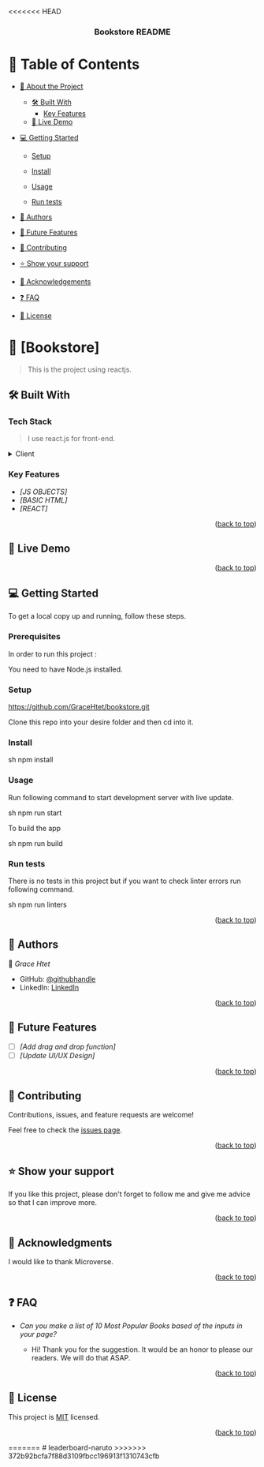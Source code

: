 <<<<<<< HEAD
<!--
HOW TO USE:
This is an example of how you may give instructions on setting up your project locally.
Modify this file to match your project and remove sections that don't apply.
REQUIRED SECTIONS:
- Table of Contents
- About the Project
  - Built With
  - Live Demo
- Getting Started
- Authors
- Future Features
- Contributing
- Show your support
- Acknowledgements
- License
After you're finished please remove all the comments and instructions!
-->

<div align="center">

  <!-- <img src="murple_logo.png" alt="logo" width="140"  height="auto" />
  <br/> -->

  <h3><b>Bookstore README</b></h3>

</div>

<!-- TABLE OF CONTENTS -->

# 📗 Table of Contents

- [📖 About the Project](#about-project)
  - [🛠 Built With](#built-with)
    <!-- - [Tech Stack](#tech-stack) -->
    - [Key Features](#key-features)
  - [🚀 Live Demo](#live-demo)
- [💻 Getting Started](#getting-started)

  - [Setup](#setup)

  - [Install](#install)
  - [Usage](#usage)
  - [Run tests](#run-tests)
  <!-- - [Prerequisites](#prerequisites)
  - [Deployment](#triangular_flag_on_post-deployment) -->

- [👥 Authors](#authors)
- [🔭 Future Features](#future-features)
- [🤝 Contributing](#contributing)
- [⭐️ Show your support](#support)
- [🙏 Acknowledgements](#acknowledgements)
- [❓ FAQ](#faq)
- [📝 License](#license)

<!-- PROJECT DESCRIPTION -->

# 📖 [Bookstore] <a name="Bookstore-project"></a>

> This is the project using reactjs.

<!-- *[Bookstore]* can do math calculation like add, subtract, multiply and division. -->

## 🛠 Built With <a name="built-with"></a>

### Tech Stack <a name="tech-stack"></a>

> I use react.js for front-end.

<details>
  <summary>Client</summary>
  <ul>
    <li><a href="https://reactjs.org/">React.js</a></li>
  </ul>
</details>

<!-- <details>
  <summary>Server</summary>
  <ul>
    <li><a href="https://expressjs.com/">Express.js</a></li>
  </ul>
</details>

<details>
<summary>Database</summary>
  <ul>
    <li><a href="https://www.postgresql.org/">PostgreSQL</a></li>
  </ul>
</details> -->

<!-- Features -->

### Key Features <a name="key-features"></a>

<!-- > Describe between 1-3 key features of the application. -->

- *[JS OBJECTS]*
- *[BASIC HTML]*
- *[REACT]*
  <p align="right">(<a href="#readme-top">back to top</a>)</p>

<!-- LIVE DEMO -->

## 🚀 Live Demo <a name="live-demo"></a>

<!-- - [Live Demo Link]() -->

<p align="right">(<a href="#readme-top">back to top</a>)</p>

<!-- GETTING STARTED -->

## 💻 Getting Started <a name="getting-started"></a>

To get a local copy up and running, follow these steps.

### Prerequisites

In order to run this project :

<!--
Example command:
sh
 gem install rails

 -->

You need to have Node.js installed.

### Setup

https://github.com/GraceHtet/bookstore.git

Clone this repo into your desire folder and then cd into it.

### Install

sh
npm install


### Usage

Run following command to start development server with live update.

sh
npm run start


To build the app

sh
npm run build


### Run tests

There is no tests in this project but if you want to check linter errors run following command.

sh
npm run linters


<p align="right">(<a href="#readme-top">back to top</a>)</p>

<!-- AUTHORS -->

## 👥 Authors <a name="authors"></a>

👤 *Grace Htet*

- GitHub: [@githubhandle](https://github.com/GraceHtet)
- LinkedIn: [LinkedIn](https://www.linkedin.com/in/thiri-htet-418047204/)

<p align="right">(<a href="#readme-top">back to top</a>)</p>

<!-- FUTURE FEATURES -->

## 🔭 Future Features <a name="future-features"></a>

<!-- > Describe 1 - 3 features you will add to the project. -->

- [ ] *[Add drag and drop function]*
- [ ] *[Update UI/UX Design]*

<p align="right">(<a href="#readme-top">back to top</a>)</p>

<!-- CONTRIBUTING -->

## 🤝 Contributing <a name="contributing"></a>

Contributions, issues, and feature requests are welcome!

Feel free to check the [issues page](../../issues/).

<p align="right">(<a href="#readme-top">back to top</a>)</p>

<!-- SUPPORT -->

## ⭐️ Show your support <a name="support"></a>

If you like this project, please don't forget to follow me and give me advice so that I can improve more.

<p align="right">(<a href="#readme-top">back to top</a>)</p>

<!-- ACKNOWLEDGEMENTS -->

## 🙏 Acknowledgments <a name="acknowledgements"></a>

I would like to thank Microverse.

<p align="right">(<a href="#readme-top">back to top</a>)</p>

<!-- FAQ (optional) -->

## ❓ FAQ <a name="faq"></a>

<!-- > Add at least 2 questions new developers would ask when they decide to use your project. -->

- *Can you make a list of 10 Most Popular Books based of the inputs in your page?*

  - Hi! Thank you for the suggestion. It would be an honor to please our readers. We will do that ASAP.

<!-- - *[Question_2]*

  - [Answer_2] -->

<p align="right">(<a href="#readme-top">back to top</a>)</p>

<!-- LICENSE -->

## 📝 License <a name="license"></a>

This project is [MIT](./LICENSE) licensed.

<p align="right">(<a href="#readme-top">back to top</a>)</p>
=======
# leaderboard-naruto
>>>>>>> 372b92bcfa7f88d3109fbcc196913f1310743cfb
